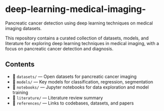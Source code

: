 # deep-learning-medical-imaging-
Pancreatic cancer detection using deep learning techniques on medical imaging datasets.


This repository contains a curated collection of datasets, models, and literature for exploring deep learning techniques in medical imaging, with a focus on pancreatic cancer detection and diagnosis.

## Contents

- 📁 `datasets/` — Open datasets for pancreatic cancer imaging
- 📁 `models/` — Key models for classification, regression, segmentation
- 📁 `notebooks/` — Jupyter notebooks for data exploration and model training
- 📁 `literature/` — Literature review summary
- 📁 `references/` — Links to codebases, datasets, and papers
